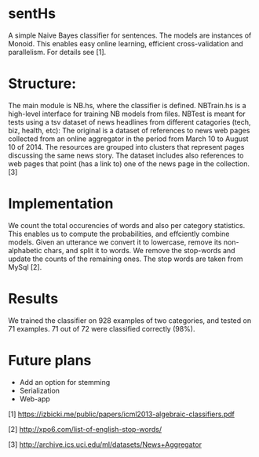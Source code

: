 # sentHs

A simple Naive Bayes classifier for sentences. The models are instances of Monoid.
This enables easy online learning, efficient cross-validation and parallelism.
For details see [1].

# Structure:

The main module is NB.hs, where the classifier is defined.
NBTrain.hs is a high-level interface for training NB models from files.
NBTest is meant for tests using a tsv dataset of news headlines from different catagories (tech, biz, health, etc):
The original is a dataset of references to news web pages collected from an online aggregator
in the period from March 10 to August 10 of 2014. The resources are grouped into
clusters that represent pages discussing the same news story. The dataset includes
also references to web pages that point (has a link to) one of the news page in the collection. [3]

# Implementation
We count the total occurencies of words and also per category statistics. This enables us to compute
the probabilities, and effciently combine models. Given an utterance we convert it to lowercase,
remove its non-alphabetic chars, and split it to words.
We remove the stop-words and update the counts of the remaining ones.
The stop words are taken from MySql [2].

# Results

We trained the classifier on 928 examples of two categories, and tested on 71 examples.
71 out of 72 were classified correctly (98%).

# Future plans

* Add an option for stemming
* Serialization
* Web-app

[1] https://izbicki.me/public/papers/icml2013-algebraic-classifiers.pdf

[2] http://xpo6.com/list-of-english-stop-words/

[3] http://archive.ics.uci.edu/ml/datasets/News+Aggregator

